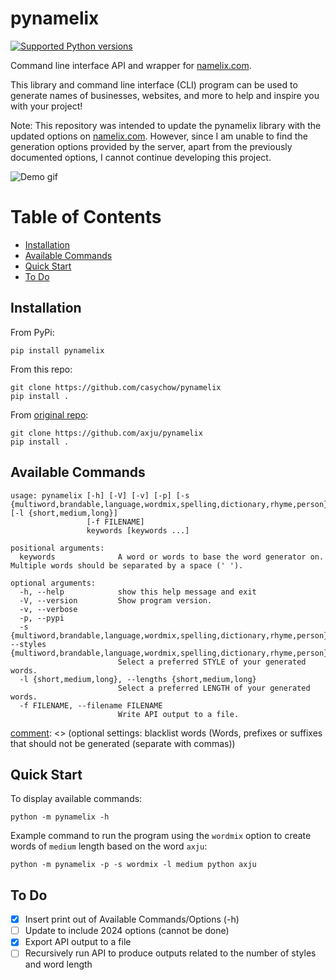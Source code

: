 # pynamelix

[![Supported Python versions](https://img.shields.io/pypi/pyversions/pynamelix)](https://pypi.org/project/pynamelix/)

Command line interface API and wrapper for [namelix.com](https://namelix.com).

This library and command line interface (CLI) program can be used to generate names of businesses, websites, and more to help and inspire you with your project!

Note: This repository was intended to update the pynamelix library with the updated options on [namelix.com](https://namelix.com). However, since I am unable to find the generation options provided by the server, apart from the previously documented options, I cannot continue developing this project.

![Demo gif](https://github.com/casychow/pynamelix/blob/master/ext/demo.gif)

# Table of Contents
- [Installation](#installation)
- [Available Commands](#available-commands)
- [Quick Start](#quick-start)
- [To Do](#to-do)

## Installation
From PyPi:
```
pip install pynamelix
```

From this repo:
```
git clone https://github.com/casychow/pynamelix
pip install .
```

From [original repo](https://github.com/axju/pynamelix):
```
git clone https://github.com/axju/pynamelix
pip install .
```

## Available Commands
```
usage: pynamelix [-h] [-V] [-v] [-p] [-s {multiword,brandable,language,wordmix,spelling,dictionary,rhyme,person}] [-l {short,medium,long}]
                 [-f FILENAME]
                 keywords [keywords ...]

positional arguments:
  keywords              A word or words to base the word generator on. Multiple words should be separated by a space (' ').

optional arguments:
  -h, --help            show this help message and exit
  -V, --version         Show program version.
  -v, --verbose
  -p, --pypi
  -s {multiword,brandable,language,wordmix,spelling,dictionary,rhyme,person}, --styles {multiword,brandable,language,wordmix,spelling,dictionary,rhyme,person}
                        Select a preferred STYLE of your generated words.
  -l {short,medium,long}, --lengths {short,medium,long}
                        Select a preferred LENGTH of your generated words.
  -f FILENAME, --filename FILENAME
                        Write API output to a file.
```


[comment]: <> (New options available in 2024)

[comment]: <> (Name styles: auto, brandable names, evocative, short phrase, compound words, alternate spelling, non-english words, real words)

[comment]: <> (randomness: low, medium, high)

[comment]: <> (optional settings: blacklist words (Words, prefixes or suffixes that should not be generated (separate with commas))


## Quick Start
To display available commands:
```
python -m pynamelix -h
```

Example command to run the program using the `wordmix` option to create words of `medium` length based on the word `axju`:
```
python -m pynamelix -p -s wordmix -l medium python axju
```

## To Do
- [x] Insert print out of Available Commands/Options (-h)
- [ ] Update to include 2024 options (cannot be done)
- [x] Export API output to a file
- [ ] Recursively run API to produce outputs related to the number of styles and word length

[comment]: <> ()